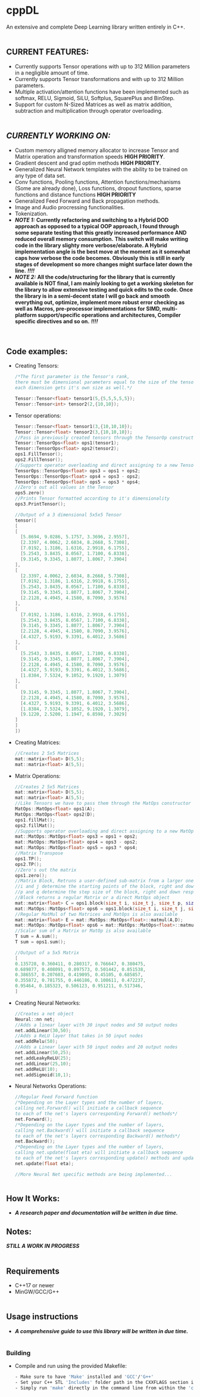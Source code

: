 # cppDL

An extensive and complete Deep Learning library written entirely in C++. 
<br><br>
## **CURRENT FEATURES**:
- Currently supports Tensor operations with up to 312 Million parameters in a negligible amount of time.
- Currently supports Tensor transformations and with up to 312 Million parameters.
- Multiple activation/attention functions have been implemented such as softmax, RELU, Sigmoid, SiLU, Softplus, SquarePlus and BinStep.
- Support for custom N-Sized Matrices as well as matrix addition, subtraction and multiplication through operator overloading. 
<br><br>
## ***CURRENTLY WORKING ON:***
- Custom memory alligned memory allocator to increase Tensor and Matrix operation and transformation speeds **HIGH PRIORITY**.
- Gradient descent and grad optim methods **HIGH PRIORITY**.
- Generalized Neural Network templates with the ability to be trained on any type of data set.
- Conv functions, Pooling functions, Attention functions/mechanisms (Some are already done), Loss functions, dropout functions, sparse functions and distance functions **HIGH PRIORITY** 
- Generalized Feed Forward and Back propagation methods.
- Image and Audio procressing functionalities.
- Tokenization.
- ***NOTE 1:*** **Currently refactoring and switching to a Hybrid DOD approach as opposed to a typical OOP approach, I found through some separate testing that this greatly increased performance AND reduced overall memory consumption.**
             **This switch will make writing code in the library slighty more verbose/elaborate. A Hybrid implementation angle is the best move at the moment as it somewhat caps how verbose the code becomes. Obviously this is still in early stages of development so more changes might surface later down the line.** ***!!!!***
- ***NOTE 2:*** **All the code/structuring for the library that is currently available is NOT final, I am mainly looking to get a working skeleton for the library to allow extensive testing and quick edits to the code. Once the library is in a semi-decent state I will go back and smooth everything out, optimize, implement more robust error checking as well as**
             **Macros, pre-processor implementations for SIMD, multi-platform support/specific operations and architectures, Compiler specific directives and so on.** ***!!!!***
            
<br>

## Code examples:

- Creating Tensors:
    ```c++
    /*The first parameter is the Tensor's rank,
    there must be dimensional parameters equal to the size of the tensor's rank,
    each dimension gets it's own size as well.*/
    
    Tensor::Tensor<float> tensor1(5,{5,5,5,5,5});
    Tensor::Tensor<int> tensor2(2,{10,10});
    
- Tensor operations:
    ```c++
    Tensor::Tensor<float> tensor1(3,{10,10,10});
    Tensor::Tensor<float> tensor2(3,{10,10,10});
    //Pass in previously created tensors through the TensorOp constructor to perform Tensor operations
    Tensor::TensorOps<float> ops1(tensor1);
    Tensor::TensorOps<float> ops2(tensor2);
    ops1.FillTensor();
    ops2.FillTensor();
    //Supports operator overloading and direct assigning to a new TensorOp
    TensorOps::TensorOps<float> ops3 = ops1 + ops2;
    TensorOps::TensorOps<float> ops4 = ops3 - ops2;
    TensorOps::TensorOps<float> ops5 = ops3 * ops4;
    //Zero's out all values in the Tensor
    ops5.zero()
    //Prints Tensor formatted according to it's dimensionality
    ops3.PrintTensor(); 

    //Output of a 3 dimensional 5x5x5 Tensor
    tensor([
  [
    [
      [5.8694, 9.0286, 5.1757, 3.3696, 2.9557],
      [2.3397, 4.0062, 2.6034, 8.2668, 5.7308],
      [7.0192, 1.3186, 1.6316, 2.9918, 6.1755],
      [5.2543, 3.8435, 8.0567, 1.7100, 6.8338],
      [9.3145, 9.3345, 1.8077, 1.8067, 7.3904]
    ],
    [
      [2.3397, 4.0062, 2.6034, 8.2668, 5.7308],
      [7.0192, 1.3186, 1.6316, 2.9918, 6.1755],
      [5.2543, 3.8435, 8.0567, 1.7100, 6.8338],
      [9.3145, 9.3345, 1.8077, 1.8067, 7.3904],
      [2.2128, 4.4945, 4.1580, 8.7090, 3.9576]
    ],
    [
      [7.0192, 1.3186, 1.6316, 2.9918, 6.1755],
      [5.2543, 3.8435, 8.0567, 1.7100, 6.8338],
      [9.3145, 9.3345, 1.8077, 1.8067, 7.3904],
      [2.2128, 4.4945, 4.1580, 8.7090, 3.9576],
      [4.4327, 5.9193, 9.3391, 6.4012, 3.5686]
    ],
    [
      [5.2543, 3.8435, 8.0567, 1.7100, 6.8338],
      [9.3145, 9.3345, 1.8077, 1.8067, 7.3904],
      [2.2128, 4.4945, 4.1580, 8.7090, 3.9576],
      [4.4327, 5.9193, 9.3391, 6.4012, 3.5686],
      [1.8384, 7.5324, 9.1052, 9.1920, 1.3079]
    ],
    [
      [9.3145, 9.3345, 1.8077, 1.8067, 7.3904],
      [2.2128, 4.4945, 4.1580, 8.7090, 3.9576],
      [4.4327, 5.9193, 9.3391, 6.4012, 3.5686],
      [1.8384, 7.5324, 9.1052, 9.1920, 1.3079],
      [9.1220, 2.5200, 1.1947, 6.8598, 7.3029]
    ]
  ]
  ])
- Creating Matrices:
    ```c++
    //Creates 2 5x5 Matrices
    mat::matrix<float> D(5,5); 
    mat::matrix<float> A(5,5);
    
- Matrix Operations:
    ```c++
    //Creates 2 5x5 Matrices
    mat::matrix<float> D(5,5); 
    mat::matrix<float> A(5,5);
    //Like Tensors we have to pass them through the MatOps constructor to gain access to all matrix operations
    MatOps::MatOps<float> ops1(A);
    MatOps::MatOps<float> ops2(D);
    ops1.fillMat();
    ops2.fillMat();
    //Supports operator overloading and direct assigning to a new MatOp
    mat::MatOps::MatOps<float> ops3 = ops1 + ops2;
    mat::MatOps::MatOps<float> ops4 = ops3 - ops2;
    mat::MatOps::MatOps<float> ops5 = ops3 * ops4;
    //Matrix Transpose
    ops1.TP();
    ops2.TP();
    //Zero's out the matrix
    ops1.zero();
    //Matrix Block, Retruns a user-defined sub-matrix from a larger one (Kernel)
    //i and j determine the starting points of the block, right and down respectively
    //p and q determine the step size of the block, right and down respectively
    //Block returns a regular Matrix or a direct MatOps object
    mat::matrix<float> C = ops1.block(size_t i, size_t j, size_t p, size_ q);        
    mat::MatOps::MatOps<float> ops6 = ops1.block(size_t i, size_t j, size_t p, size_ q);
    //Regular MatMul of two Matrices and MatOps is also available
    mat::matrix<float> E = mat::MatOps::MatOps<float>::matmul(A,D);
    mat::MatOps::MatOps<float> ops6 = mat::MatOps::MatOps<float>::matmul(ops1,ops2);
    //Scalar sum of a Matrix or MatOp is also available
    T sum = A.sum();
    T sum = ops1.sum();
    
    //Output of a 5x5 Matrix
    [
    0.135728, 0.360411, 0.280317, 0.766647, 0.380475,
    0.689877, 0.408091, 0.897573, 0.501442, 0.851538,
    0.386557, 0.207603, 0.419095, 0.45105, 0.685857,
    0.355872, 0.781755, 0.446186, 0.108611, 0.472237,
    0.95464, 0.185323, 0.506123, 0.951211, 0.517346,
    ]
    
- Creating Neural Networks:
    ```c++
    //Creates a net object
    Neural::nn net;
    //Adds a linear layer with 30 input nodes and 50 output nodes
    net.addLinear(30,50);
    //Adds a ReLU layer that takes in 50 input nodes
    net.addRelu(50);
    //Adds a Linear layer with 50 input nodes and 20 output nodes
    net.addLinear(50,25);
    net.addLeakyReLU(25);
    net.addLinear(25,10);
    net.addReLU(10);
    net.addSigmoid(10,1);
    
- Neural Networks Operations:
    ```c++
    //Regular Feed Forward function
    /*Depending on the Layer types and the number of layers,
    calling net.Forward() will initiate a callback sequence
    to each of the net's layers corresponding Forward() methods*/
    net.Forward();
    /*Depending on the Layer types and the number of layers,
    calling net.Backward() will initiate a callback sequence
    to each of the net's layers corresponding Backward() methods*/
    net.Backward();
    /*Depending on the Layer types and the number of layers,
    calling net.update(float eta) will initiate a callback sequence
    to each of the net's layers corresponding update() methods and update the learning rates*/
    net.update(float eta);

    //More Neural Net specific methods are being implemented... 
                       
## How It Works:
- ***A research paper and documentation will be written in due time.***
## **Notes**:
 ***STILL A WORK IN PROGRESS***
<br><br>
## Requirements
- C++17 or newer
- MinGW/GCC/G++
<br><br>
## Usage instructions
- ***A comprehensive guide to use this library will be written in due time.***
<br><br>
### Building 
- Compile and run using the provided Makefile:
    ```bash
    - Make sure to have 'Make' installed and 'GCC'/'G++' 
    - Set your C++ STL 'Includes' folder path in the CXXFLAGS section inside the Makefile. 
    - Simply run 'make' directly in the command line from within the 'cppDL' folder.  
